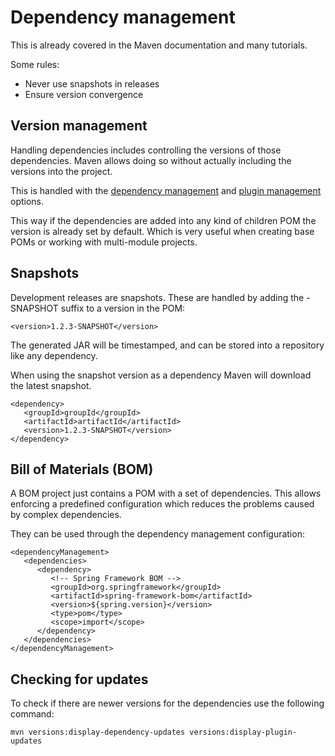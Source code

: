 # Dependency management

This is already covered in the Maven documentation and many tutorials.

Some rules:

* Never use snapshots in releases
* Ensure version convergence

## Version management

Handling dependencies includes controlling the versions of those dependencies. Maven allows doing so without actually including the versions into the project.

This is handled with the [dependency management][maven_dependency_management] and [plugin management][maven_plugin_management] options.

This way if the dependencies are added into any kind of children POM the version is already set by default. Which is very useful when creating base POMs or working with multi-module projects.

## Snapshots

Development releases are snapshots. These are handled by adding the -SNAPSHOT suffix to a version in the POM:

```
<version>1.2.3-SNAPSHOT</version>
```

The generated JAR will be timestamped, and can be stored into a repository like any dependency.

When using the snapshot version as a dependency Maven will download the latest snapshot.

```
<dependency>
   <groupId>groupId</groupId>
   <artifactId>artifactId</artifactId>
   <version>1.2.3-SNAPSHOT</version>
</dependency>
```

## Bill of Materials (BOM)

A BOM project just contains a POM with a set of dependencies. This allows enforcing a predefined configuration which reduces the problems caused by complex dependencies.

They can be used through the dependency management configuration:

```
<dependencyManagement>
   <dependencies>
      <dependency>
         <!-- Spring Framework BOM -->
         <groupId>org.springframework</groupId>
         <artifactId>spring-framework-bom</artifactId>
         <version>${spring.version}</version>
         <type>pom</type>
         <scope>import</scope>
      </dependency>
   </dependencies>
</dependencyManagement>
```

## Checking for updates

To check if there are newer versions for the dependencies use the following command:

```
mvn versions:display-dependency-updates versions:display-plugin-updates
```

[maven_dependency_management]: https://maven.apache.org/guides/introduction/introduction-to-dependency-mechanism.html#Dependency_Management
[maven_plugin_management]: https://maven.apache.org/pom.html#Plugin_Management
